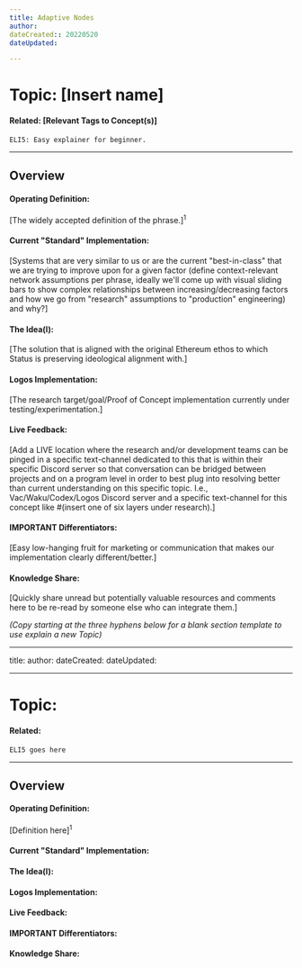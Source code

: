 ```yaml
---
title: Adaptive Nodes
author:
dateCreated:: 20220520
dateUpdated:

---
```


# Topic: [Insert name] 
#### Related: [Relevant Tags to Concept(s)]
```
ELI5: Easy explainer for beginner.
```
---
## Overview

#### Operating Definition:
[The widely accepted definition of the phrase.]<sup>1</sup>

#### Current "Standard" Implementation:
[Systems that are very similar to us or are the current "best-in-class" that we are trying to improve upon for a given factor (define context-relevant network assumptions per phrase, ideally we'll come up with visual sliding bars to show complex relationships between increasing/decreasing factors and how we go from "research" assumptions to "production" engineering) and why?]  

#### The Idea(l):
[The solution that is aligned with the original Ethereum ethos to which Status is preserving ideological alignment with.]

#### Logos Implementation:
[The research target/goal/Proof of Concept implementation currently under testing/experimentation.]
  
#### Live Feedback:
[Add a LIVE location where the research and/or development teams can be pinged in a specific text-channel dedicated to this that is within their specific Discord server so that conversation can be bridged between projects and on a program level in order to best plug into resolving better than current understanding on this specific topic. I.e., Vac/Waku/Codex/Logos Discord server and a specific text-channel for this concept like #(insert one of six layers under research).]

#### IMPORTANT Differentiators:
[Easy low-hanging fruit for marketing or communication that makes our implementation clearly different/better.]
 
#### Knowledge Share:
[Quickly share unread but potentially valuable resources and comments here to be re-read by someone else who can integrate them.]



*(Copy starting at the three hyphens below for a blank section template to use explain a new Topic)*  

---

title:
author:
dateCreated:
dateUpdated:

---

# Topic:
#### Related:
`ELI5 goes here`

---

## Overview

#### Operating Definition:
[Definition here]<sup>1</sup>

#### Current "Standard" Implementation:


#### The Idea(l):


#### Logos Implementation:


#### Live Feedback:


#### IMPORTANT Differentiators:


#### Knowledge Share: